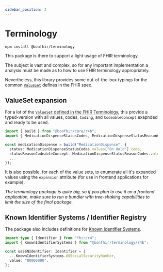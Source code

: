 ```yaml
---
sidebar_position: 2
---
```


# Terminology

```bash npm2yarn
npm install @bonfhir/terminology
```

This package is there to support a light usage of FHIR terminology.

The subject is vast and complex, so for any important implementation a analysis must be made as to how to use FHIR
terminology appropriately.

Nevertheless, this library provides some out-of-the-box typings for the common [`ValueSet`](https://hl7.org/fhir/terminologies-valuesets.html)
defines in the FHIR spec.

## ValueSet expansion

For a lot of the [`ValueSet` defined in the FHIR Terminology](https://hl7.org/fhir/terminologies-valuesets.html), this provide
a typed-version with all values, codes, `Coding`, and `CodeableConcept` exapnded and ready to be used.

```typescript
import { build } from "@bonfhir/core/r4b";
import { MedicationDispenseStatusCodes, MedicationDispenseStatusReasonCodes } from "@bonfhir/terminology/r4b";

const medicationDispense = build("MedicationDispense", {
  status: MedicationDispenseStatusCodes.values["On Hold"].code,
  statusReasonCodeableConcept: MedicationDispenseStatusReasonCodes.values["Drug interacts with another drug"].codeableConcept
  ...
});
```

It is also possible, for each of the value sets, to enumerate all it's expanded values using the `expansion` attribute
(for use in frontend applications for example).

_The terminology package is quite big, so if you plan to use it on a frontend application,
make sure to run a bundler with tree-shaking capabilities to limit the size of the final package._

## Known Identifier Systems / Identifier Registry

The package also includes definitions for [Known Identifier Systems](https://hl7.org/fhir/identifier-registry.html).

```typescript
import type { Identifier } from "fhir/r4";
import { KnownIdentifierSystems } from "@bonfhir/terminology/r4b";

const usSSNIdentifier: Identifier = {
  ...KnownIdentifierSystems.USSocialSecurityNumber,
  value: "00000000",
};
```
